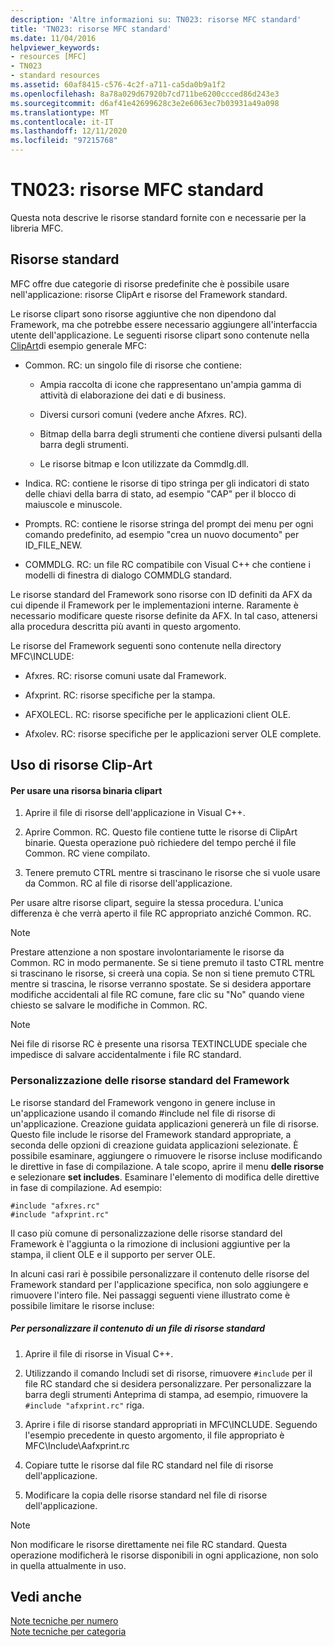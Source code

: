 ```yaml
---
description: 'Altre informazioni su: TN023: risorse MFC standard'
title: 'TN023: risorse MFC standard'
ms.date: 11/04/2016
helpviewer_keywords:
- resources [MFC]
- TN023
- standard resources
ms.assetid: 60af8415-c576-4c2f-a711-ca5da0b9a1f2
ms.openlocfilehash: 8a78a029d67920b7cd711be6200ccced86d243e3
ms.sourcegitcommit: d6af41e42699628c3e2e6063ec7b03931a49a098
ms.translationtype: MT
ms.contentlocale: it-IT
ms.lasthandoff: 12/11/2020
ms.locfileid: "97215768"
---
```

# <a name="tn023-standard-mfc-resources"></a>TN023: risorse MFC standard

Questa nota descrive le risorse standard fornite con e necessarie per la libreria MFC.

## <a name="standard-resources"></a>Risorse standard

MFC offre due categorie di risorse predefinite che è possibile usare nell'applicazione: risorse ClipArt e risorse del Framework standard.

Le risorse clipart sono risorse aggiuntive che non dipendono dal Framework, ma che potrebbe essere necessario aggiungere all'interfaccia utente dell'applicazione. Le seguenti risorse clipart sono contenute nella [ClipArt](../overview/visual-cpp-samples.md)di esempio generale MFC:

- Common. RC: un singolo file di risorse che contiene:

  - Ampia raccolta di icone che rappresentano un'ampia gamma di attività di elaborazione dei dati e di business.

  - Diversi cursori comuni (vedere anche Afxres. RC).

  - Bitmap della barra degli strumenti che contiene diversi pulsanti della barra degli strumenti.

  - Le risorse bitmap e Icon utilizzate da Commdlg.dll.

- Indica. RC: contiene le risorse di tipo stringa per gli indicatori di stato delle chiavi della barra di stato, ad esempio "CAP" per il blocco di maiuscole e minuscole.

- Prompts. RC: contiene le risorse stringa del prompt dei menu per ogni comando predefinito, ad esempio "crea un nuovo documento" per ID_FILE_NEW.

- COMMDLG. RC: un file RC compatibile con Visual C++ che contiene i modelli di finestra di dialogo COMMDLG standard.

Le risorse standard del Framework sono risorse con ID definiti da AFX da cui dipende il Framework per le implementazioni interne. Raramente è necessario modificare queste risorse definite da AFX. In tal caso, attenersi alla procedura descritta più avanti in questo argomento.

Le risorse del Framework seguenti sono contenute nella directory MFC\INCLUDE:

- Afxres. RC: risorse comuni usate dal Framework.

- Afxprint. RC: risorse specifiche per la stampa.

- AFXOLECL. RC: risorse specifiche per le applicazioni client OLE.

- Afxolev. RC: risorse specifiche per le applicazioni server OLE complete.

## <a name="using-clip-art-resources"></a>Uso di risorse Clip-Art

#### <a name="to-use-a-clip-art-binary-resource"></a>Per usare una risorsa binaria clipart

1. Aprire il file di risorse dell'applicazione in Visual C++.

1. Aprire Common. RC. Questo file contiene tutte le risorse di ClipArt binarie. Questa operazione può richiedere del tempo perché il file Common. RC viene compilato.

1. Tenere premuto CTRL mentre si trascinano le risorse che si vuole usare da Common. RC al file di risorse dell'applicazione.

Per usare altre risorse clipart, seguire la stessa procedura. L'unica differenza è che verrà aperto il file RC appropriato anziché Common. RC.

> [!NOTE]
> Prestare attenzione a non spostare involontariamente le risorse da Common. RC in modo permanente. Se si tiene premuto il tasto CTRL mentre si trascinano le risorse, si creerà una copia. Se non si tiene premuto CTRL mentre si trascina, le risorse verranno spostate. Se si desidera apportare modifiche accidentali al file RC comune, fare clic su "No" quando viene chiesto se salvare le modifiche in Common. RC.

> [!NOTE]
> Nei file di risorse RC è presente una risorsa TEXTINCLUDE speciale che impedisce di salvare accidentalmente i file RC standard.

### <a name="customizing-standard-framework-resources"></a>Personalizzazione delle risorse standard del Framework

Le risorse standard del Framework vengono in genere incluse in un'applicazione usando il comando #include nel file di risorse di un'applicazione. Creazione guidata applicazioni genererà un file di risorse. Questo file include le risorse del Framework standard appropriate, a seconda delle opzioni di creazione guidata applicazioni selezionate. È possibile esaminare, aggiungere o rimuovere le risorse incluse modificando le direttive in fase di compilazione. A tale scopo, aprire il menu **delle risorse** e selezionare **set includes**. Esaminare l'elemento di modifica delle direttive in fase di compilazione. Ad esempio:

```
#include "afxres.rc"
#include "afxprint.rc"
```

Il caso più comune di personalizzazione delle risorse standard del Framework è l'aggiunta o la rimozione di inclusioni aggiuntive per la stampa, il client OLE e il supporto per server OLE.

In alcuni casi rari è possibile personalizzare il contenuto delle risorse del Framework standard per l'applicazione specifica, non solo aggiungere e rimuovere l'intero file. Nei passaggi seguenti viene illustrato come è possibile limitare le risorse incluse:

##### <a name="to-customize-the-contents-of-a-standard-resource-file"></a>Per personalizzare il contenuto di un file di risorse standard

1. Aprire il file di risorse in Visual C++.

1. Utilizzando il comando Includi set di risorse, rimuovere `#include` per il file RC standard che si desidera personalizzare. Per personalizzare la barra degli strumenti Anteprima di stampa, ad esempio, rimuovere la `#include "afxprint.rc"` riga.

1. Aprire i file di risorse standard appropriati in MFC\INCLUDE. Seguendo l'esempio precedente in questo argomento, il file appropriato è MFC\Include\Aafxprint.rc

1. Copiare tutte le risorse dal file RC standard nel file di risorse dell'applicazione.

1. Modificare la copia delle risorse standard nel file di risorse dell'applicazione.

> [!NOTE]
> Non modificare le risorse direttamente nei file RC standard. Questa operazione modificherà le risorse disponibili in ogni applicazione, non solo in quella attualmente in uso.

## <a name="see-also"></a>Vedi anche

[Note tecniche per numero](../mfc/technical-notes-by-number.md)<br/>
[Note tecniche per categoria](../mfc/technical-notes-by-category.md)
